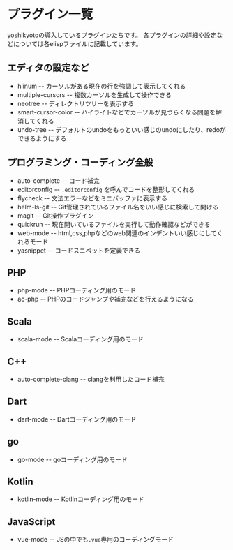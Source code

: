 # プラグイン一覧

yoshikyotoの導入しているプラグインたちです。
各プラグインの詳細や設定などについては各elispファイルに記載しています。

## エディタの設定など

* hlinum -- カーソルがある現在の行を強調して表示してくれる
* multiple-cursors -- 複数カーソルを生成して操作できる
* neotree -- ディレクトリツリーを表示する
* smart-cursor-color -- ハイライトなどでカーソルが見づらくなる問題を解消してくれる
* undo-tree -- デフォルトのundoをもっといい感じのundoにしたり、redoができるようにする

## プログラミング・コーディング全般

* auto-complete -- コード補完
* editorconfig -- `.editorconfig` を呼んでコードを整形してくれる
* flycheck -- 文法エラーなどをミニバッファに表示する
* helm-ls-git -- Git管理されているファイル名をいい感じに検索して開ける
* magit -- Git操作プラグイン
* quickrun -- 現在開いているファイルを実行して動作確認などができる
* web-mode -- html,css,phpなどのweb関連のインデントいい感じにしてくれるモード
* yasnippet -- コードスニペットを定義できる

## PHP

* php-mode -- PHPコーディング用のモード
* ac-php -- PHPのコードジャンプや補完などを行えるようになる

## Scala

* scala-mode -- Scalaコーディング用のモード

## C++

* auto-complete-clang -- clangを利用したコード補完

## Dart

* dart-mode -- Dartコーディング用のモード

## go

* go-mode -- goコーディング用のモード

## Kotlin

* kotlin-mode -- Kotlinコーディング用のモード

## JavaScript

* vue-mode -- JSの中でも`.vue`専用のコーディングモード
